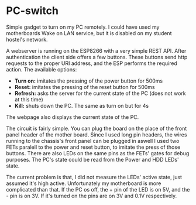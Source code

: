 # PC-switch
Simple gadget to turn on my PC remotely. I could have used my motherboards Wake on LAN service, but it is disabled on my student hostel's network.

A webserver is running on the ESP8266 with a very simple REST API. After authentication the client side offers a few buttons. These buttons send http requests to the proper URI address, and the ESP performs the required action.
The available options:
- **Turn on:** imitates the pressing of the power button for 500ms 
- **Reset:** imitates the pressing of the reset button for 500ms
- **Refresh:** asks the server for the current state of the PC (does not work at this time)
- **Kill:** shuts down the PC. The same as turn on but for 4s

The webpage also displays the current state of the PC.

The circuit is fairly simple. You can plug the board on the place of the front panel header of the mother board. Since I used long pin headers, the wires running to the chassis's front panel can be plugged in aswell
I used two FETs paralell to the power and reset button, to imitate the press of those buttons. There are also LEDs on the same pins as the FETs' gates for debug purposes.
The PC's state could be read from the Power and HDD LEDs' state.

The current problem is that, I did not measure the LEDs' active state, just assumed it's high active. Unfortunately my motherboard is more complicated than that.
If the PC os off, the + pin of the LED is on 5V, and the - pin is on 3V. If it's turned on the pins are on 3V and 0.1V respectively.

